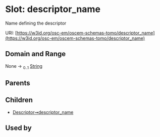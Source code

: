 
# Slot: descriptor_name

Name defining the descriptor

URI: [https://w3id.org/osc-em/oscem-schemas-tomo/descriptor_name](https://w3id.org/osc-em/oscem-schemas-tomo/descriptor_name)


## Domain and Range

None &#8594;  <sub>0..1</sub> [String](types/String.md)

## Parents


## Children

 *  [Descriptor➞descriptor_name](Descriptor_descriptor_name.md)

## Used by

